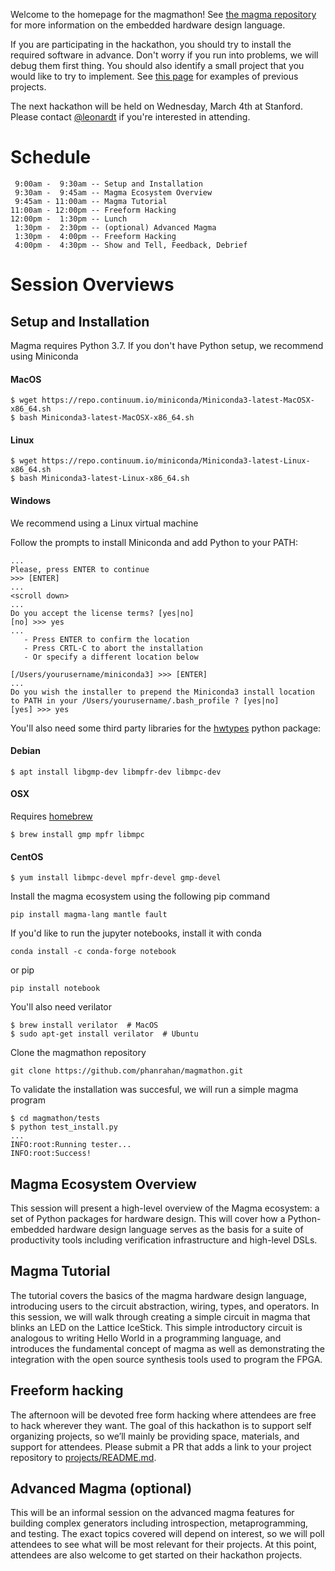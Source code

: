 Welcome to the homepage for the magmathon! See [the magma
repository](https://github.com/phanrahan/magma) for more information on
the embedded hardware design language.

If you are participating in the hackathon,
you should try to install the required software in advance.
Don't worry if you run into problems,
we will debug them first thing.
You should also identify a small project that you would like to
try to implement.  See [this page](./projects/README.md) for examples of previous projects.

The next hackathon will be held on Wednesday, March 4th at Stanford.
Please contact [@leonardt](https://github.com/leonardt) if you're interested in
attending.


# Schedule
```
 9:00am -  9:30am -- Setup and Installation
 9:30am -  9:45am -- Magma Ecosystem Overview 
 9:45am - 11:00am -- Magma Tutorial
11:00am - 12:00pm -- Freeform Hacking
12:00pm -  1:30pm -- Lunch
 1:30pm -  2:30pm -- (optional) Advanced Magma
 1:30pm -  4:00pm -- Freeform Hacking
 4:00pm -  4:30pm -- Show and Tell, Feedback, Debrief
```

# Session Overviews

## Setup and Installation
Magma requires Python 3.7.
If you don't have Python setup, we recommend using Miniconda

#### MacOS
```
$ wget https://repo.continuum.io/miniconda/Miniconda3-latest-MacOSX-x86_64.sh
$ bash Miniconda3-latest-MacOSX-x86_64.sh
```

#### Linux
```
$ wget https://repo.continuum.io/miniconda/Miniconda3-latest-Linux-x86_64.sh
$ bash Miniconda3-latest-Linux-x86_64.sh
```

#### Windows
We recommend using a Linux virtual machine


Follow the prompts to install Miniconda and add Python to your PATH:

```
...
Please, press ENTER to continue
>>> [ENTER]
...
<scroll down>
...
Do you accept the license terms? [yes|no]
[no] >>> yes
...
   - Press ENTER to confirm the location
   - Press CRTL-C to abort the installation
   - Or specify a different location below

[/Users/yourusername/miniconda3] >>> [ENTER]
...
Do you wish the installer to prepend the Miniconda3 install location
to PATH in your /Users/yourusername/.bash_profile ? [yes|no]
[yes] >>> yes
```

You'll also need some third party libraries for the
[hwtypes](https://github.com/leonardt/hwtypes) python package:
#### Debian
```
$ apt install libgmp-dev libmpfr-dev libmpc-dev
```
#### OSX
Requires [homebrew](https://brew.sh)
```
$ brew install gmp mpfr libmpc
```

#### CentOS
```
$ yum install libmpc-devel mpfr-devel gmp-devel
```

Install the magma ecosystem using the following pip command
```shell
pip install magma-lang mantle fault
```

If you'd like to run the jupyter notebooks, install it with conda
```
conda install -c conda-forge notebook
```
or pip
```
pip install notebook
```

You'll also need verilator
```
$ brew install verilator  # MacOS
$ sudo apt-get install verilator  # Ubuntu
```

Clone the magmathon repository
```
git clone https://github.com/phanrahan/magmathon.git
```

To validate the installation was succesful, we will run a simple magma program
```
$ cd magmathon/tests
$ python test_install.py
...
INFO:root:Running tester...
INFO:root:Success!
```

## Magma Ecosystem Overview
This session will present a high-level overview of the Magma ecosystem: a set
of Python packages for hardware design.  This will cover how a Python-embedded
hardware design language serves as the basis for a suite of productivity tools
including verification infrastructure and high-level DSLs.

## Magma Tutorial
The tutorial covers the basics of the magma hardware design language,
introducing users to the circuit abstraction, wiring, types, and operators.  In
this session, we will walk through creating a simple circuit in magma that
blinks an LED on the Lattice IceStick. This simple introductory circuit is
analogous to writing Hello World in a programming language, and introduces the
fundamental concept of magma as well as demonstrating the integration with the
open source synthesis tools used to program the FPGA.

## Freeform hacking
The afternoon will be devoted free form hacking where attendees are free to
hack wherever they want. The goal of this hackathon is to support self
organizing projects, so we’ll mainly be providing space, materials, and support
for attendees.  Please submit a PR that adds a link to your project repository
to [projects/README.md](/projects/README.md).


## Advanced Magma (optional)
This will be an informal session on the advanced magma features for building
complex generators including introspection, metaprogramming, and testing.  The
exact topics covered will depend on interest, so we will poll attendees to see
what will be most relevant for their projects.  At this point, attendees are
also welcome to get started on their hackathon projects.  
